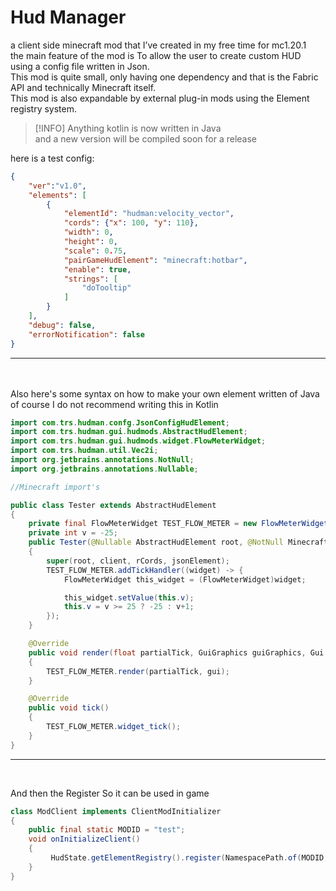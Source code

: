 <?--
Copyright (C) 2024  Tete

This program is free software: you can redistribute it and/or modify
it under the terms of the GNU General Public License as published by
the Free Software Foundation, either version 3 of the License, or
(at your option) any later version.

This program is distributed in the hope that it will be useful,
but WITHOUT ANY WARRANTY; without even the implied warranty of
MERCHANTABILITY or FITNESS FOR A PARTICULAR PURPOSE.  See the
GNU General Public License for more details.

You should have received a copy of the GNU General Public License
along with this program.  If not, see "https://www.gnu.org/licenses/"
--?>
# Hud Manager
a client side minecraft mod that I’ve created in my free time for mc1.20.1<br>
the main feature of the mod is To allow the user to create custom HUD using a config file written in Json.<br>
This mod is quite small, only having one dependency and that is the Fabric API and technically Minecraft itself.<br>
This mod is also expandable by external plug-in mods using the Element registry system.<br>

> [!INFO]
> Anything kotlin is now written in Java<br>
> and a new version will be compiled soon for a release 


here is a test config:
```json
{
    "ver":"v1.0",
    "elements": [
        {
            "elementId": "hudman:velocity_vector",
            "cords": {"x": 100, "y": 110},
            "width": 0,
            "height": 0,
            "scale": 0.75,
            "pairGameHudElement": "minecraft:hotbar",
            "enable": true,
            "strings": [
                "doTooltip"
            ]
        }
    ],
    "debug": false,
    "errorNotification": false
}   
```


<hr>
<br>
<br>
Also here's some syntax on how to make your own element written of Java of course   
I do not recommend writing this in Kotlin

```java
import com.trs.hudman.confg.JsonConfigHudElement;
import com.trs.hudman.gui.hudmods.AbstractHudElement;
import com.trs.hudman.gui.hudmods.widget.FlowMeterWidget;
import com.trs.hudman.util.Vec2i;
import org.jetbrains.annotations.NotNull;
import org.jetbrains.annotations.Nullable;

//Minecraft import's

public class Tester extends AbstractHudElement
{
    private final FlowMeterWidget TEST_FLOW_METER = new FlowMeterWidget(getCords().x(), getCords().x(), 0.5f);
    private int v = -25;
    public Tester(@Nullable AbstractHudElement root, @NotNull Minecraft client, @NotNull Vec2i rCords, @NotNull JsonConfgHudElement jsonElement)
    {
        super(root, client, rCords, jsonElement);
        TEST_FLOW_METER.addTickHandler((widget) -> {
            FlowMeterWidget this_widget = (FlowMeterWidget)widget;

            this_widget.setValue(this.v);
            this.v = v >= 25 ? -25 : v+1;
        });
    }

    @Override
    public void render(float partialTick, GuiGraphics guiGraphics, Gui gui)
    {
        TEST_FLOW_METER.render(partialTick, gui);
    }

    @Override
    public void tick()
    {
        TEST_FLOW_METER.widget_tick();
    }
}
```
<hr>
<br>

And then the Register So it can be used in game
``` java
class ModClient implements ClientModInitializer
{
    public final static MODID = "test";
    void onInitializeClient()
    {
         HudState.getElementRegistry().register(NamespacePath.of(MODID, "test_text"), Tester::new);
    }
}
```
